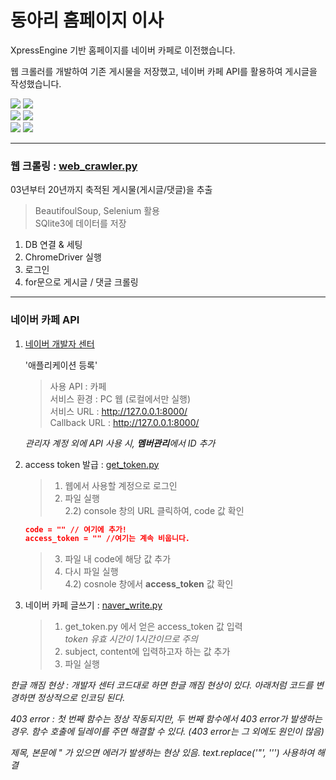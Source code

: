 # 동아리 홈페이지 이사

XpressEngine 기반 홈페이지를 네이버 카페로 이전했습니다.

웹 크롤러를 개발하여 기존 게시물을 저장했고, 네이버 카페 API를 활용하여 게시글을 작성했습니다.
<div>
<img src="https://img.shields.io/badge/BeautifulSoup-4.9.0-orange?style=flat-square" />
<img src="https://img.shields.io/badge/selenium-webdriver-orange?style=flat-square" />
</div>
<div>
<img src="https://img.shields.io/badge/SQlite-3.21.0-blue?style=flat-square" />
<img src="https://img.shields.io/badge/Django-3.1.4-blue?style=flat-square" />
</div>
<div>
<img src="https://img.shields.io/badge/NAVER-cafe-brightgreen?style=flat-square" />
<img src="https://img.shields.io/badge/NAVER-login-brightgreen?style=flat-square" />
</div>

- - -

### 웹 크롤링 : [web_crawler.py](https://github.com/HYUcoolguy/NAVER-cafe-API/blob/main/web_crawler.py)
03년부터 20년까지 축적된 게시물(게시글/댓글)을 추출
> BeautifoulSoup, Selenium 활용 <br>
> SQlite3에 데이터를 저장

1. DB 연결 & 세팅
2. ChromeDriver 실행
3. 로그인
4. for문으로 게시글 / 댓글 크롤링

- - -
### 네이버 카페 API

1. [네이버 개발자 센터](https://developers.naver.com)

    '애플리케이션 등록'
    > 사용 API : 카페 <br>
    > 서비스 환경 : PC 웹 (로컬에서만 실행) <br>
    > 서비스 URL : http://127.0.0.1:8000/ <br>
    > Callback URL : http://127.0.0.1:8000/

    *관리자 계정 외에 API 사용 시, **멤버관리**에서 ID 추가*

2. access token 발급 : [get_token.py](https://github.com/HYUcoolguy/NAVER-cafe-API/blob/main/get_token.py) 

    > 1) 웹에서 사용할 계정으로 로그인 <br>
    > 2) 파일 실행 <br>
    > 2.2) console 창의 URL 클릭하여, code 값 확인

    ~~~json
    code = "" // 여기에 추가!
    access_token = "" //여기는 계속 비웁니다.
    ~~~

    > 3) 파일 내 code에 해당 값 추가 <br>
    > 4) 다시 파일 실행 <br>
    > 4.2) cosnole 창에서 **access_token** 값 확인

3. 네이버 카페 글쓰기 : [naver_write.py](https://github.com/HYUcoolguy/FAFA/blob/main/Back-End/FAFA/models.py) 

    > 1) get_token.py 에서 얻은 access_token 값 입력 <br>
    > *token 유효 시간이 1시간이므로 주의* <br>
    > 2) subject, content에 입력하고자 하는 값 추가
    > 3) 파일 실행

*한글 깨짐 현상 : 개발자 센터 코드대로 하면 한글 깨짐 현상이 있다. 아래처럼 코드를 변경하면 정상적으로 인코딩 된다.*

*403 error : 첫 번째 함수는 정상 작동되지만, 두 번째 함수에서 403 error가 발생하는 경우. 함수 호출에 딜레이를 주면 해결할 수 있다. (403 error는 그 외에도 원인이 많음)*

*제목, 본문에 " 가 있으면 에러가 발생하는 현상 있음.  text.replace('\"', '\'') 사용하여 해결*
